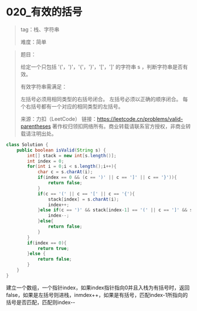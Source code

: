 # 020_有效的括号

>tag：栈、字符串
>
>难度：简单

> 题目：
>
> 给定一个只包括 '('，')'，'{'，'}'，'['，']' 的字符串 s ，判断字符串是否有效。
>
> 有效字符串需满足：
>
> 左括号必须用相同类型的右括号闭合。
> 左括号必须以正确的顺序闭合。
> 每个右括号都有一个对应的相同类型的左括号。
>
> 来源：力扣（LeetCode）
> 链接：https://leetcode.cn/problems/valid-parentheses
> 著作权归领扣网络所有。商业转载请联系官方授权，非商业转载请注明出处。



```java
class Solution {
    public boolean isValid(String s) {
        int[] stack = new int[s.length()];
        int index = 0;
        for(int i = 0;i < s.length();i++){
            char c = s.charAt(i);
            if(index == 0 && (c == ')' || c == ']' || c == '}')){
                return false;
            }
            if(c == '(' || c == '[' || c == '{'){
                stack[index] = s.charAt(i);
                index++;
            }else if(c == ')' && stack[index-1] == '(' || c == ']' && stack[index-1] == '[' || c == '}' && stack[index-1] == '{'){
                index--;
            }else{
                return false;
            }
        }
        if(index == 0){
            return true;
        }else {
            return false;
        }
    }
}
```

建立一个数组，一个指针index，如果index指针指向0并且入栈为有括号时，返回false，如果是左括号则进栈，inmdex++，如果是有括号，匹配index-1所指向的括号是否匹配，匹配则index--